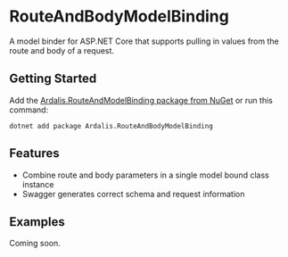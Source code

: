 # RouteAndBodyModelBinding

A model binder for ASP.NET Core that supports pulling in values from the route and body of a request.

## Getting Started

Add the [Ardalis.RouteAndModelBinding package from NuGet](https://www.nuget.org/packages/Ardalis.RouteAndBodyModelBinding) or run this command:

```dotnetcli
dotnet add package Ardalis.RouteAndBodyModelBinding
```

## Features

- Combine route and body parameters in a single model bound class instance
- Swagger generates correct schema and request information

## Examples

Coming soon.
